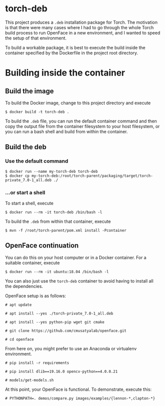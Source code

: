 # torch-deb

This project produces a `.deb` installation package for Torch. The motivation 
is that there were many cases where I had to go through the whole Torch build
process to run OpenFace in a new environment, and I wanted to speed the setup
of that environment.

To build a workable package, it is best to execute the build inside the 
container specified by the Dockerfile in the project root directory. 

# Building inside the container

## Build the image

To build the Docker image, change to this project directory and execute

    $ docker build -t torch-deb .

To build the `.deb` file, you can run the default container command and then 
copy the output file from the container filesystem to your host filesystem,
or you can run a bash shell and build from within the container.

## Build the deb

### Use the default command

    $ docker run --name my-torch-deb torch-deb
    $ docker cp my-torch-deb:/root/torch-parent/packaging/target/torch-private_7.0-1_all.deb ./

### ...or start a shell  

To start a shell, execute

    $ docker run --rm -it torch-deb /bin/bash -l

To build the `.deb` from within that container, execute

    $ mvn -f /root/torch-parent/pom.xml install -Pcontainer

## OpenFace continuation

You can do this on your host computer or in a Docker container. For a suitable
container, execute

    $ docker run --rm -it ubuntu:18.04 /bin/bash -l

You can also just use the `torch-deb` container to avoid having to install all
the dependencies.

OpenFace setup is as follows:

    # apt update

    # apt install --yes ./torch-private_7.0-1_all.deb
    
    # apt install --yes python-pip wget git cmake
    
    # git clone https://github.com/cmusatyalab/openface.git
    
    # cd openface
    
From here on, you might prefer to use an Anaconda or virtualenv environment.    
    
    # pip install -r requirements
    
    # pip install dlib==19.16.0 opencv-python==4.0.0.21
    
    # models/get-models.sh

At this point, your OpenFace is functional. To demonstrate, execute this:
    
    # PYTHONPATH=. demos/compare.py images/examples/{lennon-*,clapton-*}
